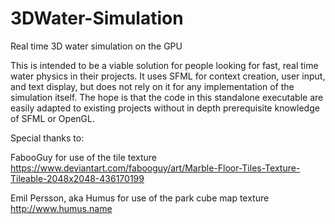 # 3DWater-Simulation
Real time 3D water simulation on the GPU

This is intended to be a viable solution for people looking for fast, real time water physics in their projects. It uses SFML for context creation, user input, and text display, but does not rely on it for any implementation of the simulation itself. The hope is that the code in this standalone executable are easily adapted to existing projects without in depth prerequisite knowledge of SFML or OpenGL.


Special thanks to:

FabooGuy for use of the tile texture
https://www.deviantart.com/fabooguy/art/Marble-Floor-Tiles-Texture-Tileable-2048x2048-436170199

Emil Persson, aka Humus for use of the park cube map texture
http://www.humus.name
